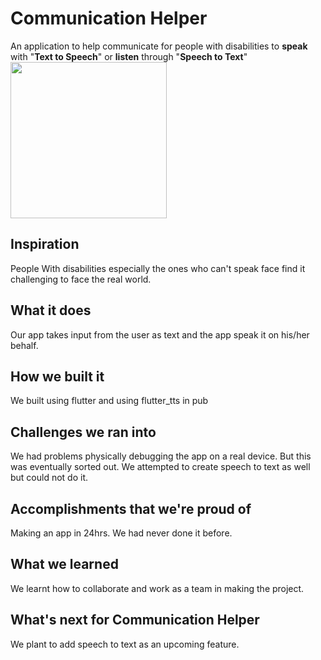 # Communication Helper
An application to help communicate for people with disabilities to **speak** with "**Text to Speech**" or **listen** through "**Speech to Text**"
<img src="https://github.com/deltarfd/BOLO/blob/master/assets/images/comhelper_logo.png" width="250">

## Inspiration
People With disabilities especially the ones who can't speak face find it challenging to face the real world. 

## What it does
Our app takes input from the user as text and the app speak it on his/her behalf.

## How we built it
We built using flutter and using flutter_tts in pub

## Challenges we ran into
We had problems physically debugging the app on a real device. But this was eventually sorted out.
We attempted to create speech to text as well but could not do it.

## Accomplishments that we're proud of
Making an app in 24hrs. We had never done it before.

## What we learned
We learnt how to collaborate and work as a team in making the project.

## What's next for Communication Helper
We plant to add speech to text as an upcoming feature.
